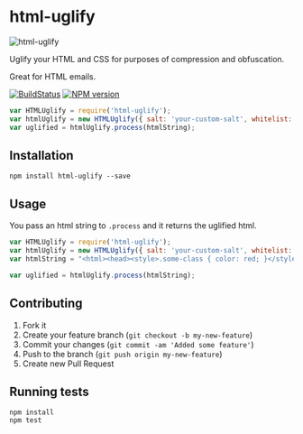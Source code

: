 # html-uglify

![html-uglify](../master/html-uglify.png?raw=true)

Uglify your HTML and CSS for purposes of compression and obfuscation.

Great for HTML emails.

[![BuildStatus](https://travis-ci.org/RebelMail/html-uglify.png?branch=master)](https://travis-ci.org/RebelMail/html-uglify)
[![NPM version](https://badge.fury.io/js/html-uglify.png)](http://badge.fury.io/js/html-uglify)

```javascript
var HTMLUglify = require('html-uglify');
var htmlUglify = new HTMLUglify({ salt: 'your-custom-salt', whitelist: ['#noform', '#withform' });
var uglified = htmlUglify.process(htmlString);
```

## Installation

```
npm install html-uglify --save
```

## Usage

You pass an html string to `.process` and it returns the uglified html.

```javascript
var HTMLUglify = require('html-uglify');
var htmlUglify = new HTMLUglify({ salt: 'your-custom-salt', whitelist: [] });
var htmlString = "<html><head><style>.some-class { color: red; }</style></head><body><h1 class='some-class'>Hello</h1></body></html>";

var uglified = htmlUglify.process(htmlString);
```

## Contributing

1. Fork it
2. Create your feature branch (`git checkout -b my-new-feature`)
3. Commit your changes (`git commit -am 'Added some feature'`)
4. Push to the branch (`git push origin my-new-feature`)
5. Create new Pull Request

## Running tests

```
npm install
npm test
```
